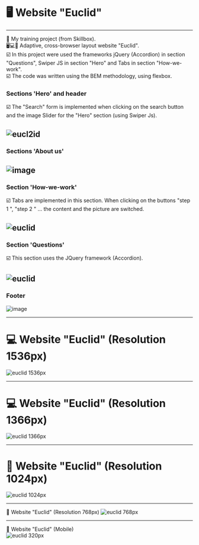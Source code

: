 # 🖥 Website "Euclid"
---
📒 My training project (from Skillbox).  
🖥💻📱 Adaptive, cross-browser layout website "Euclid".  
☑️ In this project were used the frameworks jQuery (Accordion) in section "Questions", Swiper JS in section "Hero" and Tabs in section "How-we-work".  
☑️ The code was written using the BEM methodology, using flexbox.  

### Sections 'Hero' and header 

☑️ The "Search" form is implemented when clicking on the search button and the image Slider for the "Hero" section (using Swiper Js).

![eucl2id](https://user-images.githubusercontent.com/101246310/157510553-fe04556a-9075-4a5a-a512-63bf9603142c.gif)
---

### Sections 'About us'
![image](https://user-images.githubusercontent.com/101246310/157507450-40e5667a-692b-41a8-a141-4137ace7e04f.png)
---

### Section 'How-we-work'

☑️ Tabs are implemented in this section. When clicking on the buttons "step 1 ", "step 2 " ... the content and the picture are switched.

![euclid](https://user-images.githubusercontent.com/101246310/157510883-fb028a14-2b08-4742-aa21-0bc7980a389e.gif)
---

### Section 'Questions'
☑️ This section uses the JQuery framework (Accordion). 

![euclid](https://user-images.githubusercontent.com/101246310/157510233-c8faa309-9823-4829-9942-333f234a3176.gif)
---

### Footer
![image](https://user-images.githubusercontent.com/101246310/157511036-139fc62f-5eb7-4e13-b221-851af1555606.png)

---

# 💻 Website "Euclid" (Resolution 1536px)
![euclid 1536px](https://user-images.githubusercontent.com/101246310/157511725-a64b1122-2ea3-4580-b0b4-416600422858.gif)

---

# 💻 Website "Euclid" (Resolution 1366px)
![euclid 1366px](https://user-images.githubusercontent.com/101246310/157512720-d7da3c4e-8d21-4bda-b816-d521f23dd5e3.gif)

---

# 📱 Website "Euclid" (Resolution 1024px)
![euclid 1024px](https://user-images.githubusercontent.com/101246310/157513879-75a4ee82-c23c-42ed-80d4-5191fb62281d.gif)

---

📱 Website "Euclid" (Resolution 768px)
![euclid 768px](https://user-images.githubusercontent.com/101246310/157514335-af851f0f-4b11-48bb-93fe-02a7596a3ea5.gif)

---

📱 Website "Euclid" (Mobile)  
![euclid 320px](https://user-images.githubusercontent.com/101246310/157514637-8d5c422a-11f1-4f1c-a271-f549add6fd65.gif)
